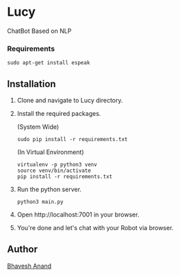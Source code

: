 # Lucy

ChatBot Based on NLP

### Requirements

    sudo apt-get install espeak

## Installation

1. Clone and navigate to Lucy directory.

2. Install the required packages. 

    (System Wide)

    ```
    sudo pip install -r requirements.txt
    ```

    (In Virtual Environment)
    ```
    virtualenv -p python3 venv
    source venv/bin/activate
    pip install -r requirements.txt
    ```

3. Run the python server.

    ```
    python3 main.py
    ```
    
4. Open http://localhost:7001 in your browser.

5. You're done and let's chat with your Robot via browser.

## Author

[Bhavesh Anand](https://github.com/bhaveshAn)
